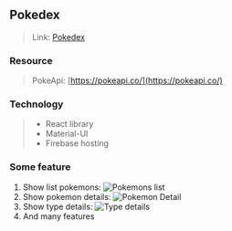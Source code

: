 ## Pokedex

> Link: [Pokedex](https://pokedex-3bade.web.app/)

### Resource 

> PokeApi: [https://pokeapi.co/](https://pokeapi.co/)

### Technology

> - React library
> - Material-UI
> - Firebase hosting

### Some feature

1. Show list pokemons:  ![Pokemons list](https://drive.google.com/file/d/15KQ-rK-sQLWJ45jZz8LflJa-YVMwaxFR/view?usp=sharing "Pokemons list")
2. Show pokemon details: ![Pokemon Detail](https://drive.google.com/file/d/1fRX4t8xLoBQ2DUeFyvj4lMLc-nBk2MLt/view?usp=sharing "Pokemon detail")
3. Show type details: ![Type details](https://drive.google.com/file/d/13qQhUdyv9FfuIyDV0h4QelkM5Zm2bsw0/view?usp=sharing "Type detail")
4. And many features
